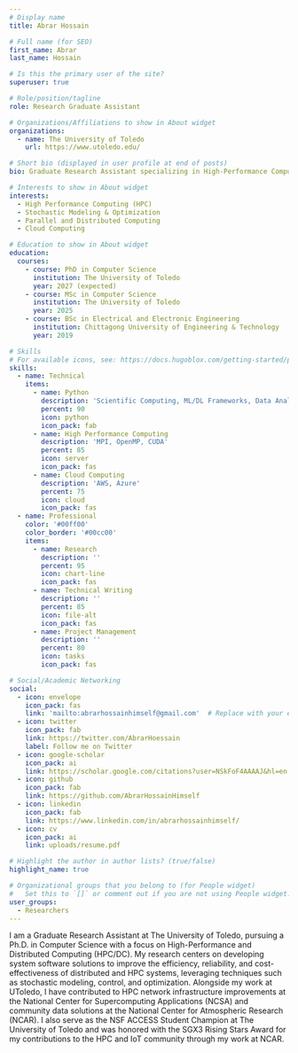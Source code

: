 ```yaml
---
# Display name
title: Abrar Hossain

# Full name (for SEO)
first_name: Abrar
last_name: Hossain

# Is this the primary user of the site?
superuser: true

# Role/position/tagline
role: Research Graduate Assistant

# Organizations/Affiliations to show in About widget
organizations:
  - name: The University of Toledo
    url: https://www.utoledo.edu/

# Short bio (displayed in user profile at end of posts)
bio: Graduate Research Assistant specializing in High-Performance Computing and Stochastic Optimization.

# Interests to show in About widget
interests:
  - High Performance Computing (HPC)
  - Stochastic Modeling & Optimization
  - Parallel and Distributed Computing
  - Cloud Computing

# Education to show in About widget
education:
  courses:
    - course: PhD in Computer Science
      institution: The University of Toledo
      year: 2027 (expected) 
    - course: MSc in Computer Science
      institution: The University of Toledo
      year: 2025 
    - course: BSc in Electrical and Electronic Engineering
      institution: Chittagong University of Engineering & Technology
      year: 2019

# Skills
# For available icons, see: https://docs.hugoblox.com/getting-started/page-builder/#icons
skills:
  - name: Technical
    items:
      - name: Python
        description: 'Scientific Computing, ML/DL Frameworks, Data Analysis'
        percent: 90
        icon: python
        icon_pack: fab
      - name: High Performance Computing
        description: 'MPI, OpenMP, CUDA'
        percent: 85
        icon: server
        icon_pack: fas
      - name: Cloud Computing
        description: 'AWS, Azure'
        percent: 75
        icon: cloud
        icon_pack: fas
  - name: Professional
    color: '#00ff00'
    color_border: '#00cc00'
    items:
      - name: Research
        description: ''
        percent: 95
        icon: chart-line
        icon_pack: fas
      - name: Technical Writing
        description: ''
        percent: 85
        icon: file-alt
        icon_pack: fas
      - name: Project Management
        description: ''
        percent: 80
        icon: tasks
        icon_pack: fas

# Social/Academic Networking
social:
  - icon: envelope
    icon_pack: fas
    link: 'mailto:abrarhossainhimself@gmail.com'  # Replace with your email
  - icon: twitter
    icon_pack: fab
    link: https://twitter.com/AbrarHoessain
    label: Follow me on Twitter
  - icon: google-scholar
    icon_pack: ai
    link: https://scholar.google.com/citations?user=NSkFoF4AAAAJ&hl=en
  - icon: github
    icon_pack: fab
    link: https://github.com/AbrarHossainHimself
  - icon: linkedin
    icon_pack: fab
    link: https://www.linkedin.com/in/abrarhossainhimself/
  - icon: cv
    icon_pack: ai
    link: uploads/resume.pdf

# Highlight the author in author lists? (true/false)
highlight_name: true

# Organizational groups that you belong to (for People widget)
#   Set this to `[]` or comment out if you are not using People widget.
user_groups:
  - Researchers
---
```


I am a Graduate Research Assistant at The University of Toledo, pursuing a Ph.D. in Computer Science with a focus on High-Performance and Distributed Computing (HPC/DC). My research centers on developing system software solutions to improve the efficiency, reliability, and cost-effectiveness of distributed and HPC systems, leveraging techniques such as stochastic modeling, control, and optimization. Alongside my work at UToledo, I have contributed to HPC network infrastructure improvements at the National Center for Supercomputing Applications (NCSA) and community data solutions at the National Center for Atmospheric Research (NCAR). I also serve as the NSF ACCESS Student Champion at The University of Toledo and was honored with the SGX3 Rising Stars Award for my contributions to the HPC and IoT community through my work at NCAR.



